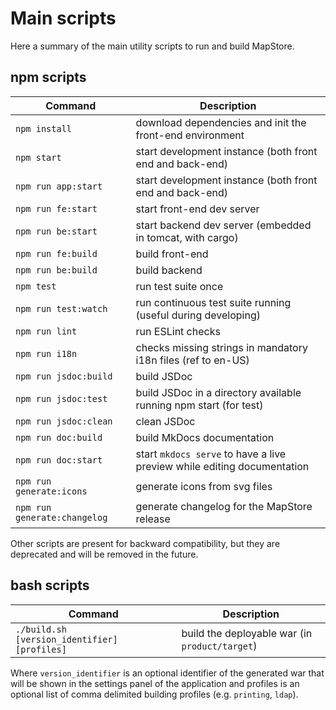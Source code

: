 # Main scripts

Here a summary of the main utility scripts to run and build MapStore.

## npm scripts

| Command                          | Description                                                            |
|----------------------------------|------------------------------------------------------------------------|
| `npm install`                    | download dependencies and init the front-end environment               |
| `npm start`                      | start development instance (both front end and back-end)               |
| `npm run app:start`              | start development instance (both front end and back-end)               |
| `npm run fe:start`               | start front-end dev server                                             |
| `npm run be:start`               | start backend dev server (embedded in tomcat, with cargo)              |
| `npm run fe:build`               | build front-end                                                        |
| `npm run be:build`               | build backend                                                          |
| `npm test`                       | run test suite once                                                    |
| `npm run test:watch`             | run continuous test suite running (useful during developing)           |
| `npm run lint`                   | run ESLint checks                                                      |
| `npm run i18n`                   | checks missing strings in mandatory i18n files (ref to en-US)          |
| `npm run jsdoc:build`            | build JSDoc                                                            |
| `npm run jsdoc:test`             | build JSDoc in a directory available running npm start (for test)      |
| `npm run jsdoc:clean`            | clean JSDoc                                                            |
| `npm run doc:build`              | build MkDocs documentation                                             |
| `npm run doc:start`              | start `mkdocs serve` to have a live preview while editing documentation|
| `npm run generate:icons`         | generate icons from svg files                                          |
| `npm run generate:changelog`     | generate changelog for the MapStore release                            |

Other scripts are present for backward compatibility, but they are deprecated and will be removed in the future.

## bash scripts

| Command                                     | Description                                                            |
|---------------------------------------------|------------------------------------------------------------------------|
|`./build.sh [version_identifier] [profiles]` | build the deployable war (in `product/target`)                         |

Where `version_identifier` is an optional identifier of the generated war that will be shown in the settings panel of the application and profiles is an optional list of comma delimited building profiles (e.g. `printing`, `ldap`).
